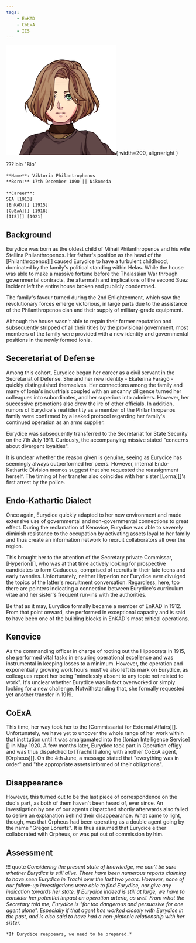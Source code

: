 ```yaml
---
tags:
    - EnKAD
    - CoExA
    - IIS
---
```


![Eurydice](../assets/people/E1923.png){ width=200, align=right }

??? bio "Bio"

    **Name**: Viktoria Philantrophenos  
    **Born:** 17th December 1890 || Nikomeda

    **Career**:  
    SEA [1913]
    [EnKAD][] [1915]  
    [CoExA][] [1918]  
    [IIS][] [1921]  

## Background
Eurydice was born as the oldest child of Mihail Philanthropenos and his wife Stellina Philanthropenos. Her father's position as the head of the [Philanthropenos][] caused Eurydice to have a turbulent childhood, dominated by the family's political standing within Helas. While the house was able to make a massive fortune before the Thalassian War through governmental contracts, the aftermath and implications of the second Suez Incident left the entire house broken and publicly condemned.

The family's favour turned during the 2nd Enlightenment, which saw the revolutionary forces emerge victorious, in large parts due to the assistance of the Philanthropenos clan and their supply of military-grade equipment.

Although the house wasn't able to regain their former reputation and subsequently stripped of all their titles by the provisional government, most members of the family were provided with a new identity and governmental positions in the newly formed Ionia.


## Seceretariat of Defense
Among this cohort, Eurydice began her career as a civil servant in the Secretariat of Defense. She and her new identity - Ekaterina Faragó - quickly distinguished themselves. Her connections among the family and many of Ionia's industrials coupled with an uncanny diligence turned her colleagues into subordinates, and her superiors into admirers. However, her successive promotions also drew the ire of other officials. In addition, rumors of Eurydice's real identity as a member of the Philanthropenos family were confirmed by a leaked protocol regarding her family's continued operation as an arms supplier.

Eurydice was subsequently transferred to the Secretariat for State Security on the 7th July 1911. Curiously, the accompanying missive stated "concerns about divergent loyalties". 

It is unclear whether the reason given is genuine, seeing as Eurydice has seemingly always outperformed her peers. However, internal Endo-Kathartic Division memos suggest that she requested the reassignment herself. The timing of her transfer also coincides with her sister [Lorna][]'s first arrest by the police.

## Endo-Kathartic Dialect
Once again, Eurydice quickly adapted to her new environment and made extensive use of governmental and non-governmental connections to great effect. During the reclamation of Kenovice, Eurydice was able to severely diminish resistance to the occupation by activating assets loyal to her family and thus create an information network to recruit collaborators all over the region.

This brought her to the attention of the Secretary private Commissar, [Hyperion][], who was at that time actively looking for prospective candidates to form Caduceus, comprised of recruits in their late teens and early twenties. Unfortunately, neither Hyperion nor Eurydice ever divulged the topics of the latter's recruitment conversation. Regardless, here, too there are pointers indicating a connection between Eurydice's curriculum vitae and her sister's frequent run-ins with the authorities.

Be that as it may, Eurydice formally became a member of EnKAD in 1912. From that point onward, she performed in exceptional capacity and is said to have been one of the building blocks in EnKAD's most critical operations.

## Kenovice
As the commanding officer in charge of rooting out the Hippocrats in 1915, she performed vital tasks in ensuring operational excellence and was instrumental in keeping losses to a minimum. However, the operation and exponentially growing work hours must've also left its mark on Eurydice, as colleagues report her being "mindlessly absent to any topic not related to work". It's unclear whether Eurydice was in fact overworked or simply looking for a new challenge. Notwithstanding that, she formally requested yet another transfer in 1919.

## CoExA
This time, her way took her to the [Commissariat for External Affairs][]. Unfortunately, we have yet to uncover the whole range of her work within that institution until it was amalgamated into the [Ionian Intelligence Service][] in May 1920. A few months later, Eurydice took part in Operation effigy and was thus dispatched to [Trachi][] along with another CoExA agent, [Orpheus][]. On the 4th June, a message stated that "everything was in order" and "the appropriate assets informed of their obligations".

## Disappearance
However, this turned out to be the last piece of correspondence on the duo's part, as both of them haven't been heard of, ever since. An investigation by one of our agents dispatched shortly afterwards also failed to derive an explanation behind their disappearance. What came to light, though, was that Orpheus had been operating as a double agent going by the name "Gregor Lorentz". It is thus assumed that Eurydice either collaborated with Orpheus, or was put out of commission by him. 

## Assessment

!!! quote 
    *Considering the present state of knowledge, we can't be sure whether Eurydice is still alive. There have been numerous reports claiming to have seen Eurydice in Trachi over the last two years. However, none of our follow-up investigations were able to find Eurydice, nor give any indication towards her state. If Eurydice indeed is still at large, we have to consider her potential impact on operation arteria, as well. From what the Secretary told me, Eurydice is "far too dangerous and persuasive for one agent alone". Especially if that agent has worked closely with Eurydice in the past, and is also said to have had a non-platonic relationship with her sister.*

    *If Eurydice reappears, we need to be prepared.*
